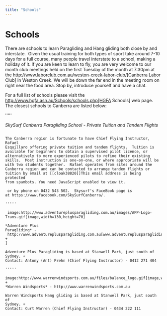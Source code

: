 ```yaml
---
title: "Schools"
---
```

# Schools

There are schools to learn Paragliding and Hang gliding both close by
and interstate.  Given the usual training for both types of sport take
around 7-10 days for a full course, many people travel interstate to a
school, making a holiday of it. If you are keen to learn to fly, you are
very welcome to our month club meetings held on the first Tuesday of the
month at 7:30pm at
the http://www.laborclub.com.au/weston-creek-labor-club/[Canberra Labor
Club] in Weston Creek. We will be down the far end in the meeting room
on right near the food area. Stop by, introduce yourself and have a
chat. 

For a full list of schools please visit the
http://www.hgfa.asn.au/Schools/schools.php[HGFA Schools] web page. The
closest schools to Canberra are listed below:

'''''

*SkySurf Canberra Paragliding School - Private Tuition and Tandem
Flights*
~~~~~~~~~~~~~~~~~~~~~~~~~~~~~~~~~~~~~~~~~~~~~~~~~~~~~~~~~~~~~~~~~~~~~~~~~~

The Canberra region is fortunate to have Chief Flying Instructor, Rafael
Esquillaro offering private tuition and tandem flights.  Tuition is
available for beginners to obtain a supervised pilot licence, or
alternatively to more experienced pilots to refine their existing
skills.  Most instruction is one-on-one, or where appropriate will be
with two students together.  Rafael operates from sites around the
Canberra region and can be contacted to arrange tandem flights or
tuition by email at [[cloak38820]]This email address is being protected
from spambots. You need JavaScript enabled to view it.

 or by phone on 0432 543 502.  Skysurf's FaceBook page is
at https://www.facebook.com/SkySurfCanberra/.

'''''

 image:http://www.adventureplusparagliding.com.au/images/APP-Logo-Trans.gif[image,width=130,height=70]

*Adventure Plus
Paragliding* - http://www.adventureplusparagliding.com.au[www.adventureplusparagliding.com.au]http://www.adventureplusparagliding.com.au[ +
]

Adventure Plus Paragliding is based at Stanwell Park, just south of
Sydney. +
Contact: Antony (Ant) Prehn (Chief Flying Instructor) - 0412 271 404 

'''''

image:http://www.warrenwindsports.com.au/files/balance_logo.gif[image,width=130,height=70] +
*Warren Windsports* - http://www.warrenwindsports.com.au

Warren Windsports Hang gliding is based at Stanwell Park, just south of
Sydney. +
Contact: Curt Warren (Chief Flying Instructor) - 0434 222 111 

